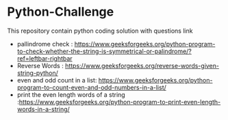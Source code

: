 # Python-Challenge
This repository contain python coding solution with questions link
- pallindrome check : https://www.geeksforgeeks.org/python-program-to-check-whether-the-string-is-symmetrical-or-palindrome/?ref=leftbar-rightbar
- Reverse Words : https://www.geeksforgeeks.org/reverse-words-given-string-python/
- even and odd count in a list: https://www.geeksforgeeks.org/python-program-to-count-even-and-odd-numbers-in-a-list/
- print the even length words of a string :https://www.geeksforgeeks.org/python-program-to-print-even-length-words-in-a-string/
